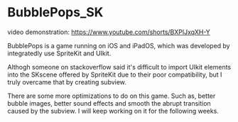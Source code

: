 # BubblePops_SK
video demonstration: https://www.youtube.com/shorts/BXPlJxqXH-Y

BubblePops is a game running on iOS and iPadOS, which was developed by integratedly use SpriteKit and UIkit.

Althogh someone on stackoverflow said it's difficult to import UIkit elements into the SKscene offered by SpriteKit due to their poor compatibility,
but I truly overcame that by creating subview. 

There are some more optimizations to do on this game. 
Such as, better bubble images, better sound effects and smooth the abrupt transition caused by the subview.
I will keep working on it for the following weeks.
